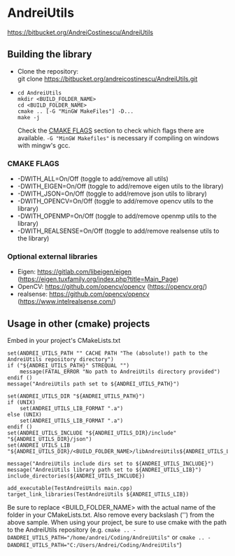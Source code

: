 # AndreiUtils
https://bitbucket.org/AndreiCostinescu/AndreiUtils

## Building the library
- Clone the repository: <br>
  git clone https://bitbucket.org/andreicostinescu/AndreiUtils.git
- ```
  cd AndreiUtils
  mkdir <BUILD_FOLDER_NAME>
  cd <BUILD_FOLDER_NAME>
  cmake .. [-G "MinGW MakeFiles"] -D...
  make -j
  ```
  Check the [CMAKE FLAGS](#markdown-header-cmake-flags) section to check which flags there are available. ``-G "MinGW Makefiles"`` is necessary if compiling on windows with mingw's gcc.

### CMAKE FLAGS
- -DWITH_ALL=On/Off (toggle to add/remove all utils)
- -DWITH_EIGEN=On/Off (toggle to add/remove eigen utils to the library)
- -DWITH_JSON=On/Off (toggle to add/remove json utils to library)
- -DWITH_OPENCV=On/Off (toggle to add/remove opencv utils to the library)
- -DWITH_OPENMP=On/Off (toggle to add/remove openmp utils to the library)
- -DWITH_REALSENSE=On/Off (toggle to add/remove realsense utils to the library)

### Optional external libraries
- Eigen: https://gitlab.com/libeigen/eigen (https://eigen.tuxfamily.org/index.php?title=Main_Page)
- OpenCV: https://github.com/opencv/opencv (https://opencv.org/)
- realsense: https://github.com/opencv/opencv (https://www.intelrealsense.com/)

## Usage in other (cmake) projects
Embed in your project's CMakeLists.txt
```
set(ANDREI_UTILS_PATH "" CACHE PATH "The (absolute!) path to the AndreiUtils repository directory")
if ("${ANDREI_UTILS_PATH}" STREQUAL "")
    message(FATAL_ERROR "No path to AndreiUtils directory provided")
endif ()
message("AndreiUtils path set to ${ANDREI_UTILS_PATH}")

set(ANDREI_UTILS_DIR "${ANDREI_UTILS_PATH}")
if (UNIX)
    set(ANDREI_UTILS_LIB_FORMAT ".a")
else (UNIX)
    set(ANDREI_UTILS_LIB_FORMAT ".a")
endif ()
set(ANDREI_UTILS_INCLUDE "${ANDREI_UTILS_DIR}/include" "${ANDREI_UTILS_DIR}/json")
set(ANDREI_UTILS_LIB "${ANDREI_UTILS_DIR}/<BUILD_FOLDER_NAME>/libAndreiUtils${ANDREI_UTILS_LIB_FORMAT}")

message("AndreiUtils include dirs set to ${ANDREI_UTILS_INCLUDE}")
message("AndreiUtils library path set to ${ANDREI_UTILS_LIB}")
include_directories(${ANDREI_UTILS_INCLUDE})

add_executable(TestAndreiUtils main.cpp)
target_link_libraries(TestAndreiUtils ${ANDREI_UTILS_LIB})
```
Be sure to replace <BUILD_FOLDER_NAME> with the actual name of the folder in your CMakeLists.txt.
Also remove every backslash ('\') from the above sample.
When using your project, be sure to use cmake with the path to the AndreiUtils repository
(e.g. ```cmake .. -DANDREI_UTILS_PATH="/home/andrei/Coding/AndreiUtils"``` or ```cmake .. -DANDREI_UTILS_PATH="C:/Users/Andrei/Coding/AndreiUtils"```)

